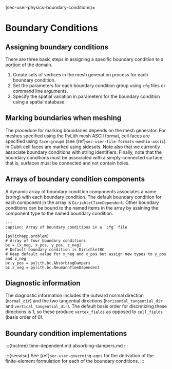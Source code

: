 (sec-user-physics-boundary-conditions)=
# Boundary Conditions

## Assigning boundary conditions

There are three basic steps in assigning a specific boundary condition to a portion of the domain.

1. Create sets of vertices in the mesh generation process for each boundary condition.
2. Set the parameters for each boundary condition group using `cfg` files or command line arguments.
3. Specify the spatial variation in parameters for the boundary condition using a spatial database.

## Marking boundaries when meshing

The procedure for marking boundaries depends on the mesh generator.
For meshes specified using the PyLith mesh ASCII format, cell faces are specified using `face-group`s (see {ref}`sec-user-file-formats-meshio-ascii`).
In Cubit cell faces are marked using sidesets.
Note also that we currently associate boundary conditions with string identifiers.
Finally, note that the boundary conditions must be associated with a simply-connected surface;
that is, surfaces must be connected and not contain holes.

## Arrays of boundary condition components

A dynamic array of boundary condition components associates a name (string) with each boundary condition. The default boundary condition for each component in the array is `DirichletTimeDependent`.
Other boundary conditions can be bound to the named items in the array by assining the component type to the named boundary condition.

```{code-block} cfg
---
caption: Array of boundary conditions in a `cfg` file
---
[pylithapp.problem]
# Array of four boundary conditions
bc = [x_neg, x_pos, y_pos, z_neg]
# Default boundary condition is DirichletBC
# Keep default value for x_neg and x_pos but assign new types to y_pos and z_neg
bc.y_pos = pylith.bc.AbsorbingDampers
bc.z_neg = pylith.bc.NeumannTimeDependent
```

## Diagnostic information

The diagnostic information includes the outward normal direction (`normal_dir`) and the two tangential directions (`horizontal_tangential_dir` and `vertical_tangential_dir`).
The default basis order for discretizing these directions is 1, so these produce `vertex_fields` as opposed to `cell_fields` (basis order of 0).

## Boundary condition implementations

:::{toctree}
time-dependent.md
absorbing-dampers.md
:::

:::{seealso}
See {ref}`sec-user-governing-eqns` for the derivation of the finite-element formulation for each of the boundary conditions.
:::
